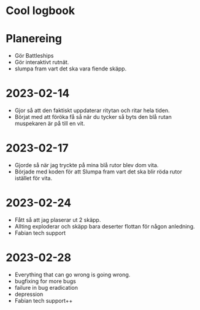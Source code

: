 # Cool logbook


# Planereing
* Gör Battleships
* Gör interaktivt rutnät.
* slumpa fram vart det ska vara fiende skäpp.

# 2023-02-14
* Gjor så att den faktiskt uppdaterar ritytan och ritar hela tiden.
* Börjat med att föröka få så när du tycker så byts den blå rutan muspekaren är på till en vit.


# 2023-02-17
* Gjorde så när jag tryckte på mina blå rutor blev dom vita.
* Började med koden för att Slumpa fram vart det ska blir röda rutor istället för vita.

# 2023-02-24
* Fått så att jag plaserar ut 2 skäpp.
* Allting exploderar och skäpp bara deserter flottan för någon anledning.
* Fabian tech support 

# 2023-02-28
* Everything that can go wrong is going wrong.
* bugfixing for more bugs
* failure in bug eradication
* depression 
* Fabian tech support++